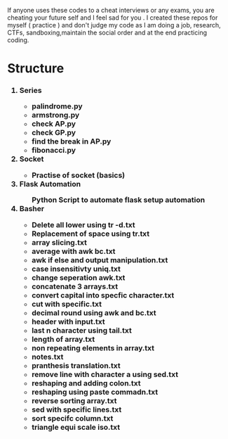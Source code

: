 If anyone uses these codes to a cheat interviews or any exams, you are cheating your future self and I feel sad for you . I created these repos for myself ( practice ) and don't judge my code as I am doing a job, research, CTFs, sandboxing,maintain the social order and at the end practicing coding.


<h1> Structure </h1>
<h3>
<ol>
<li> Series</li>
<ul>
<li> palindrome.py </li>
<li> armstrong.py </li>
<li> check AP.py </li>
<li> check GP.py </li>
<li> find the break in AP.py </li>
<li> fibonacci.py</li>
</ul>
<li> Socket </li> 
<ul>
<li> Practise of socket (basics) </li>
</ul>
<li>Flask Automation</li>
<ul>Python Script to automate flask setup automation</ul>
<li>Basher</li>
<ul>

<li>Delete all lower using tr -d.txt</li>
<li>Replacement of space using tr.txt</li>
<li>array slicing.txt</li>
<li>average with awk bc.txt</li>
<li>awk if else and output manipulation.txt</li>
<li>case insensitivty uniq.txt</li>
<li>change seperation awk.txt</li>
<li>concatenate 3 arrays.txt</li>
<li>convert capital into specfic character.txt</li>
<li>cut with specific.txt</li>
<li>decimal round using awk and bc.txt</li>
<li>header with input.txt</li>
<li>last n character using tail.txt</li>
<li>length of array.txt</li>
<li>non repeating elements in array.txt</li>
  <li>notes.txt</li>
<li>pranthesis translation.txt</li>
<li>remove line with character a using sed.txt</li>
<li>reshaping and adding colon.txt</li>
<li>reshaping using paste commadn.txt</li>
<li>reverse sorting array.txt</li>
<li>sed with specific lines.txt</li>
<li>sort specifc column.txt</li>
<li>triangle equi scale iso.txt</li>

</ul>
</ol>
</h3>
